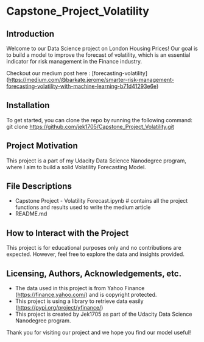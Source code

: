 # Capstone_Project_Volatility

## Introduction

Welcome to our Data Science project on London Housing Prices! Our goal is to build a model to improve the forecast of volatility, which is an essential indicator for risk management in the Finance industry.

Checkout our medium post here : [forecasting-volatility] (https://medium.com/@barkate.jerome/smarter-risk-management-forecasting-volatility-with-machine-learning-b71d41293e6e)

## Installation

To get started, you can clone the repo by running the following command:
git clone https://github.com/jek1705/Capstone_Project_Volatility.git

## Project Motivation

This project is a part of my Udacity Data Science Nanodegree program, where I aim to build a solid Volatility Forecasting Model.

## File Descriptions

- Capstone Project - Volatility Forecast.ipynb   # contains all the project functions and results used to write the medium article
- README.md

## How to Interact with the Project

This project is for educational purposes only and no contributions are expected. However, feel free to explore the data and insights provided.

## Licensing, Authors, Acknowledgements, etc.

- The data used in this project is from Yahoo Finance (https://finance.yahoo.com/) and is copyright protected.
- This project is using a library to retrieve data easily (https://pypi.org/project/yfinance/)
- This project is created by Jek1705 as part of the Udacity Data Science Nanodegree program.

Thank you for visiting our project and we hope you find our model useful!
